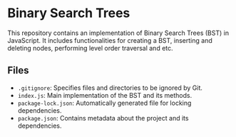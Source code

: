 # Binary Search Trees

This repository contains an implementation of Binary Search Trees (BST) in JavaScript. It includes functionalities for creating a BST, inserting and deleting nodes, performing level order traversal and etc.

## Files

- `.gitignore`: Specifies files and directories to be ignored by Git.
- `index.js`: Main implementation of the BST and its methods.
- `package-lock.json`: Automatically generated file for locking dependencies.
- `package.json`: Contains metadata about the project and its dependencies.
